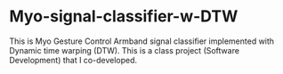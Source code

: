 # Myo-signal-classifier-w-DTW

This is Myo Gesture Control Armband signal classifier implemented with Dynamic time warping (DTW). This is a class project (Software Development) that I co-developed.
